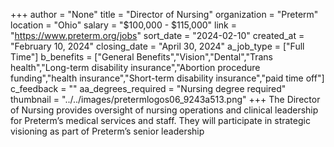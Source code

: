 +++
author = "None"
title = "Director of Nursing"
organization = "Preterm"
location = "Ohio"
salary = "$100,000 - $115,000"
link = "https://www.preterm.org/jobs"
sort_date = "2024-02-10"
created_at = "February 10, 2024"
closing_date = "April 30, 2024"
a_job_type = ["Full Time"]
b_benefits = ["General Benefits","Vision","Dental","Trans health","Long-term disability insurance","Abortion procedure funding","health insurance","Short-term disability insurance","paid time off"]
c_feedback = ""
aa_degrees_required = "Nursing degree required"
thumbnail = "../../images/pretermlogos06_9243a513.png"
+++
The Director of Nursing provides oversight of nursing operations and clinical leadership for Preterm’s medical services and staff. They will participate in strategic visioning as part of Preterm’s senior leadership